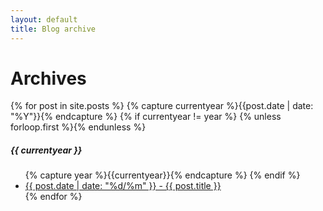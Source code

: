 ```yaml
---
layout: default
title: Blog archive
---
```

<div class="page-content wc-container">
  <h1>Archives</h1>
  {% for post in site.posts %}
  	{% capture currentyear %}{{post.date | date: "%Y"}}{% endcapture %}
  	{% if currentyear != year %}
    	{% unless forloop.first %}</ul>{% endunless %}
    		<h5>{{ currentyear }}</h5>
    		<ul class="posts">
    		{% capture year %}{{currentyear}}{% endcapture %} 
  		{% endif %}
    <li><a href="{{ post.url | prepend: site.baseurl }}">{{ post.date | date: "%d/%m" }} - {{ post.title }}</a></li>
{% endfor %}
</div>
